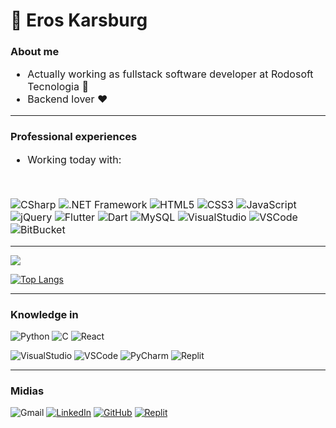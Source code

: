 <h1> 👤 Eros Karsburg </h1>

<h3> About me </h3>

<div style="font-size: 16px;">
  <ul>
    <li>Actually working as fullstack software developer at Rodosoft Tecnologia 📌</li>
    <li>Backend lover ❤️</li>
  </ul>
</div>

<hr>

<h3>Professional experiences</h3>

<div style="font-size: 16px;">
  <ul>
    <li>Working today with:</li>
  </ul></br>

  ![CSharp][csharp]
  ![.NET Framework][dotnet]
  ![HTML5][html5]
  ![CSS3][css3]
  ![JavaScript][js]
  ![jQuery][jquery]
  ![Flutter][flutter]
  ![Dart][dart]
  ![MySQL][mysql]
  ![VisualStudio][vstudio]
  ![VSCode][vscode]
  ![BitBucket][bitbucket]

</div>

<hr>

<div style="">

<picture>
  <source
    srcset="https://github-readme-stats.vercel.app/api?username=eroskarsburg&show_icons=true&bg_color=0000&border_color=dcdcdc&title_color=fffff0&text_color=dcdcdc&ring_color=ff0000&icon_color=ff0000"
    media="(prefers-color-scheme: dark)"
  />
  <source
    srcset="https://github-readme-stats.vercel.app/api?username=eroskarsburg&show_icons=true"
    media="(prefers-color-scheme: light), (prefers-color-scheme: no-preference)"
  />
  <img src="https://github-readme-stats.vercel.app/api?username=eroskarsburg&show_icons=true" />
</picture>

[![Top Langs][myGithubStats]][myGithubStatsLink]

</div>

<hr>

<h3>Knowledge in</h3>

<div class="dft-font">

  ![Python][python]
  ![C][c]
  ![React][react]
  
  ![VisualStudio][vstudio]
  ![VSCode][vscode]
  ![PyCharm][pycharm]
  ![Replit][replit]

</div>



<hr>

<h3>Midias</h3>

![Gmail][gmail]
[![LinkedIn][linkedin]][myLinkedinLink]
[![GitHub][github]][myGithubLink]
[![Replit][replitIDE]][myReplitLink]


[//]: # (LANGUAGES)
[csharp]: https://img.shields.io/badge/C%23-239120?style=for-the-badge&logo=c-sharp&logoColor=white
[html5]: https://img.shields.io/badge/HTML5-E34F26?style=for-the-badge&logo=html5&logoColor=white
[css3]: https://img.shields.io/badge/CSS3-1572B6?style=for-the-badge&logo=css3&logoColor=white
[js]: https://img.shields.io/badge/JavaScript-F7DF1E?style=for-the-badge&logo=javascript&logoColor=black
[jquery]: https://img.shields.io/badge/jQuery-0769AD?style=for-the-badge&logo=jquery&logoColor=white
[python]: https://img.shields.io/badge/Python-14354C?style=for-the-badge&logo=python&logoColor=white
[c]: https://img.shields.io/badge/C-00599C?style=for-the-badge&logo=c&logoColor=white
[react]: https://img.shields.io/badge/React-20232A?style=for-the-badge&logo=react&logoColor=61DAFB
[flutter]: https://img.shields.io/badge/Flutter-02569B?style=for-the-badge&logo=flutter&logoColor=white
[dart]: https://img.shields.io/badge/Dart-0175C2?style=for-the-badge&logo=dart&logoColor=white


[//]: # (IDES)
[replitIDE]: https://img.shields.io/badge/Replit-100000?style=for-the-badge&logo=replit&logoColor=orange
[pycharm]: https://img.shields.io/badge/PyCharm-000000.svg?&style=for-the-badge&logo=PyCharm&logoColor=white
[vstudio]: https://img.shields.io/badge/Visual_Studio-5C2D91?style=for-the-badge&logo=visual%20studio&logoColor=white
[vscode]: https://img.shields.io/badge/Visual_Studio_Code-0078D4?style=for-the-badge&logo=visual%20studio%20code&logoColor=white


[//]: # (FRAMEWORKS)
[dotnet]: https://img.shields.io/badge/.NET-5C2D91?style=for-the-badge&logo=.net&logoColor=white


[//]: # (REPOSITORIES)
[github]: https://img.shields.io/badge/GitHub-100000?style=for-the-badge&logo=github&logoColor=white
[bitbucket]: https://img.shields.io/badge/Bitbucket-0747a6?style=for-the-badge&logo=bitbucket&logoColor=white
[replit]: https://img.shields.io/badge/replit-667881?style=for-the-badge&logo=replit&logoColor=white


[//]: # (DATABASES)
[mysql]: https://img.shields.io/badge/MySQL-00000F?style=for-the-badge&logo=mysql&logoColor=white


[//]: # (MEDIAS)
[myGithubStats]: https://github-readme-stats.vercel.app/api/top-langs/?username=eroskarsburg&layout=donut&bg_color=0000&border_color=dcdcdc&title_color=fffff0&text_color=dcdcdc
[gmail]: https://img.shields.io/badge/Gmail-D14836?style=for-the-badge&logo=gmail&logoColor=white
[linkedin]: https://img.shields.io/badge/LinkedIn-0077B5?style=for-the-badge&logo=linkedin&logoColor=white


[//]: # (LINKS)
[myGithubLink]: https://github.com/eroskarsburg
[myLinkedinLink]: https://www.linkedin.com/in/eros-karsburg-05630b221/
[myReplitLink]: https://replit.com/@ErosKarsburg?path=&tab=repls
[myGithubStatsLink]: https://github.com/eroskarsburg/github-readme-stats